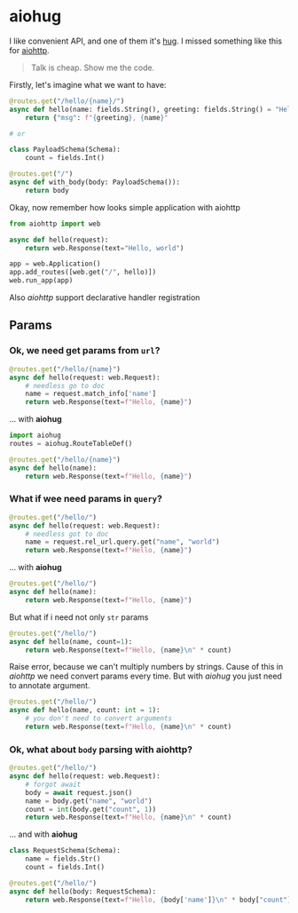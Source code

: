 # aiohug

I like convenient API, and one of them it's [hug](http://www.hug.rest/). I missed something like this for [aiohttp](https://aiohttp.readthedocs.io/en/stable/).

> Talk is cheap. Show me the code.

Firstly, let's imagine what we want to have:

```python
@routes.get("/hello/{name}/")
async def hello(name: fields.String(), greeting: fields.String() = "Hello"):
    return {"msg": f"{greeting}, {name}"

# or 

class PayloadSchema(Schema):
    count = fields.Int()

@routes.get("/")
async def with_body(body: PayloadSchema()):
    return body
```


Okay, now  remember how looks simple application with aiohttp

```python
from aiohttp import web

async def hello(request):
    return web.Response(text="Hello, world")

app = web.Application()
app.add_routes([web.get("/", hello)])
web.run_app(app)
```

Also *aiohttp* support declarative handler registration

## Params

### Ok, we need get params from `url`?


```python
@routes.get("/hello/{name}")
async def hello(request: web.Request):
    # needless go to doc
    name = request.match_info['name']
    return web.Response(text=f"Hello, {name}")
```

... with **aiohug**

```python
import aiohug
routes = aiohug.RouteTableDef()

@routes.get("/hello/{name}")
async def hello(name):
    return web.Response(text=f"Hello, {name}")
```

### What if wee need params in `query`?

```python
@routes.get("/hello/")
async def hello(request: web.Request):
    # needless got to doc
    name = request.rel_url.query.get("name", "world")
    return web.Response(text=f"Hello, {name}")
```
... with **aiohug**

```python
@routes.get("/hello/")
async def hello(name):
    return web.Response(text=f"Hello, {name}")
```

But what if i need not only `str` params

```python
@routes.get("/hello/")
async def hello(name, count=1):
    return web.Response(text=f"Hello, {name}\n" * count)
```

Raise error, because we can't multiply numbers by strings. Cause of this in *aiohttp* we need convert params every time. But with *aiohug* you just need to annotate argument.

```python
@routes.get("/hello/")
async def hello(name, count: int = 1):  
    # you don't need to convert arguments
    return web.Response(text=f"Hello, {name}\n" * count)
```

### Ok, what about `body` parsing with **aiohttp**?

```python
@routes.get("/hello/")
async def hello(request: web.Request):
    # forgot await
    body = await request.json()
    name = body.get("name", "world")
    count = int(body.get("count", 1))
    return web.Response(text=f"Hello, {name}\n" * count)
```

... and with **aiohug**

```python
class RequestSchema(Schema):
    name = fields.Str()
    count = fields.Int()

@routes.get("/hello/")
async def hello(body: RequestSchema):
    return web.Response(text=f"Hello, {body['name']}\n" * body["count"])
```
